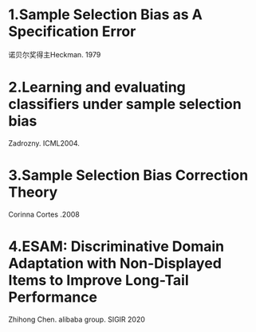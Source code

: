 # 1.Sample Selection Bias as A Specification Error
诺贝尔奖得主Heckman. 1979 


# 2.Learning and evaluating classifiers under sample selection bias
Zadrozny. ICML2004.

# 3.Sample Selection Bias Correction Theory 
Corinna Cortes .2008 

# 4.ESAM: Discriminative Domain Adaptation with Non-Displayed Items to Improve Long-Tail Performance
Zhihong Chen. alibaba group. SIGIR 2020
